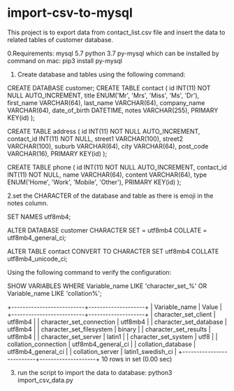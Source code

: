 # import-csv-to-mysql
This project is to export data from contact_list.csv file 
and insert the data to related tables of customer database.

0.Requirements:
 mysql 5.7
 python 3.7
 py-mysql which can be installed by command on mac: 
 pip3 install py-mysql

1. Create database and tables using the following command:

CREATE DATABASE customer;
CREATE TABLE contact (
id INT(11) NOT NULL AUTO_INCREMENT, title ENUM('Mr', 'Mrs', 'Miss', 'Ms', 'Dr'), first_name VARCHAR(64),
last_name VARCHAR(64),
company_name VARCHAR(64), date_of_birth DATETIME,
notes VARCHAR(255),
PRIMARY KEY(id)
);

CREATE TABLE address (
id INT(11) NOT NULL AUTO_INCREMENT, contact_id INT(11) NOT NULL,
street1 VARCHAR(100),
street2 VARCHAR(100),
suburb VARCHAR(64),
city VARCHAR(64),
post_code VARCHAR(16),
PRIMARY KEY(id)
);

CREATE TABLE phone (
id INT(11) NOT NULL AUTO_INCREMENT, contact_id INT(11) NOT NULL,
name VARCHAR(64),
content VARCHAR(64),
type ENUM('Home', 'Work', 'Mobile', 'Other'), PRIMARY KEY(id)
);

2.set the CHARACTER of the database and table as there is emoji in the notes column.

SET NAMES utf8mb4;

ALTER DATABASE customer CHARACTER SET = utf8mb4 COLLATE = utf8mb4_general_ci;

ALTER TABLE contact  CONVERT TO CHARACTER SET utf8mb4 COLLATE utf8mb4_unicode_ci;

Using the following command to verify the configuration:

SHOW VARIABLES WHERE Variable_name LIKE 'character\_set\_%' OR Variable_name LIKE 'collation%';

+--------------------------+--------------------+
| Variable_name            | Value              |
+--------------------------+--------------------+
| character_set_client     | utf8mb4            |
| character_set_connection | utf8mb4            |
| character_set_database   | utf8mb4            |
| character_set_filesystem | binary             |
| character_set_results    | utf8mb4            |
| character_set_server     | latin1             |
| character_set_system     | utf8               |
| collation_connection     | utf8mb4_general_ci |
| collation_database       | utf8mb4_general_ci |
| collation_server         | latin1_swedish_ci  |
+--------------------------+--------------------+
10 rows in set (0.00 sec)

3. run the script to import the data to database:
   python3 import_csv_data.py
